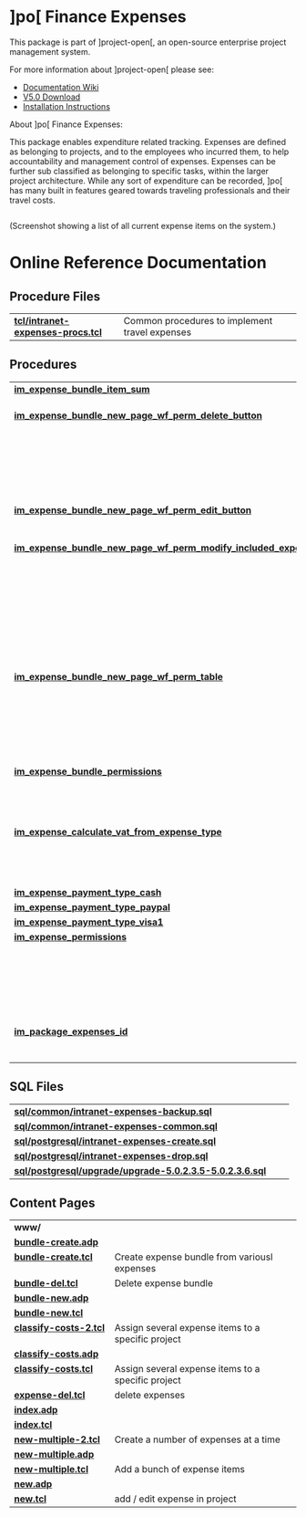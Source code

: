 # ]po[ Finance Expenses
This package is part of ]project-open[, an open-source enterprise project management system.

For more information about ]project-open[ please see:
* [Documentation Wiki](https://www.project-open.com/en/)
* [V5.0 Download](https://sourceforge.net/projects/project-open/files/project-open/V5.0/)
* [Installation Instructions](https://www.project-open.com/en/list-installers)

About ]po[ Finance Expenses:

<p><p>This package enables expenditure related tracking. Expenses are defined as belonging to projects, and to the employees who incurred them, to help accountability and management control of expenses. Expenses can be further sub classified as belonging to specific tasks, within the larger project architecture. While any sort of expenditure can be recorded, ]po[ has many built in features geared towards traveling professionals and their travel costs. <p><p><img alt="" src="https://www.project-open.com/images/manual_screenshots/expense_screenshot1.gif" /><p>(Screenshot showing a list of all current expense items on the system.) <p>

# Online Reference Documentation

## Procedure Files

<table cellpadding="0" cellspacing="0"><tr valign="top"><td style="width:35%"><b><a href="https://www.project-open.net/api-doc/procs-file-view?version_id=85999&amp;path=packages/intranet-expenses/tcl/intranet-expenses-procs.tcl">tcl/intranet-expenses-procs.tcl</a></b></td><td></td><td>Common procedures to implement travel expenses </td></tr></table>

## Procedures

<table cellpadding="0" cellspacing="0"><tr valign="top"><td style="width:35%"><b><a href="https://www.project-open.net/api-doc/proc-view?version_id=85999&amp;proc=im_expense_bundle_item_sum">im_expense_bundle_item_sum</a></b></td><td></td><td>Sums up a list of expense items. </td></tr><tr valign="top"><td style="width:35%"><b><a href="https://www.project-open.net/api-doc/proc-view?version_id=85999&amp;proc=im_expense_bundle_new_page_wf_perm_delete_button">im_expense_bundle_new_page_wf_perm_delete_button</a></b></td><td></td><td>Should we show the &quot;Delete&quot; button in the ExpenseBundleNewPage? Only the owner himself is allowed to delete a bundle, while it is in status &quot;Requested&quot; or &quot;Rejected&quot;. </td></tr><tr valign="top"><td style="width:35%"><b><a href="https://www.project-open.net/api-doc/proc-view?version_id=85999&amp;proc=im_expense_bundle_new_page_wf_perm_edit_button">im_expense_bundle_new_page_wf_perm_edit_button</a></b></td><td></td><td>Should we show the &quot;Edit&quot; button in the ExpenseBundleNewPage? </td></tr><tr valign="top"><td style="width:35%"><b><a href="https://www.project-open.net/api-doc/proc-view?version_id=85999&amp;proc=im_expense_bundle_new_page_wf_perm_modify_included_expenses">im_expense_bundle_new_page_wf_perm_modify_included_expenses</a></b></td><td></td><td>Should we show the &quot;Modify Included Expenses&quot; link in the ExpenseBundleNewPage? The link is visible only for users with &quot;w&quot; permission on the bundle Also, the included expenses can&#39;t be change anymore once the Expense Bundle has been approved. </td></tr><tr valign="top"><td style="width:35%"><b><a href="https://www.project-open.net/api-doc/proc-view?version_id=85999&amp;proc=im_expense_bundle_new_page_wf_perm_table">im_expense_bundle_new_page_wf_perm_table</a></b></td><td></td><td>Returns a hash array representing (role x status) -&gt; (v r d w a), controlling the read and write permissions on expenses, depending on the users&#39;s role and the WF status. </td></tr><tr valign="top"><td style="width:35%"><b><a href="https://www.project-open.net/api-doc/proc-view?version_id=85999&amp;proc=im_expense_bundle_permissions">im_expense_bundle_permissions</a></b></td><td></td><td>Fill the &quot;by-reference&quot; variables read, write and admin with the permissions of $user_id on $bundle_id.&lt;br&gt; </td></tr><tr valign="top"><td style="width:35%"><b><a href="https://www.project-open.net/api-doc/proc-view?version_id=85999&amp;proc=im_expense_calculate_vat_from_expense_type">im_expense_calculate_vat_from_expense_type</a></b></td><td></td><td>Calculates the VAT % as a function of the &quot;aux_string&quot; field in im_categories for &#39;Intranet Expense Type&#39;. </td></tr><tr valign="top"><td style="width:35%"><b><a href="https://www.project-open.net/api-doc/proc-view?version_id=85999&amp;proc=im_expense_payment_type_cash">im_expense_payment_type_cash</a></b></td><td></td><td></td></tr><tr valign="top"><td style="width:35%"><b><a href="https://www.project-open.net/api-doc/proc-view?version_id=85999&amp;proc=im_expense_payment_type_paypal">im_expense_payment_type_paypal</a></b></td><td></td><td></td></tr><tr valign="top"><td style="width:35%"><b><a href="https://www.project-open.net/api-doc/proc-view?version_id=85999&amp;proc=im_expense_payment_type_visa1">im_expense_payment_type_visa1</a></b></td><td></td><td></td></tr><tr valign="top"><td style="width:35%"><b><a href="https://www.project-open.net/api-doc/proc-view?version_id=85999&amp;proc=im_expense_permissions">im_expense_permissions</a></b></td><td></td><td>Fill the &quot;by-reference&quot; variables read, write and admin with the permissions of $user_id on $expense_id.&lt;br&gt; Basically, users can only see and modify their own expenses. </td></tr><tr valign="top"><td style="width:35%"><b><a href="https://www.project-open.net/api-doc/proc-view?version_id=85999&amp;proc=im_package_expenses_id">im_package_expenses_id</a></b></td><td></td><td>Returns the package id of the intranet-expenses module </td></tr></table>

## SQL Files

<table cellpadding="0" cellspacing="0"><tr valign="top"><td><b><a href="https://www.project-open.net/api-doc/display-sql?package_key=intranet-expenses&amp;url=common/intranet-expenses-backup.sql&amp;version_id=85999">sql/common/intranet-expenses-backup.sql</a></b></td><td></td><td></td></tr><tr valign="top"><td><b><a href="https://www.project-open.net/api-doc/display-sql?package_key=intranet-expenses&amp;url=common/intranet-expenses-common.sql&amp;version_id=85999">sql/common/intranet-expenses-common.sql</a></b></td><td></td><td></td></tr><tr valign="top"><td><b><a href="https://www.project-open.net/api-doc/display-sql?package_key=intranet-expenses&amp;url=postgresql/intranet-expenses-create.sql&amp;version_id=85999">sql/postgresql/intranet-expenses-create.sql</a></b></td><td></td><td></td></tr><tr valign="top"><td><b><a href="https://www.project-open.net/api-doc/display-sql?package_key=intranet-expenses&amp;url=postgresql/intranet-expenses-drop.sql&amp;version_id=85999">sql/postgresql/intranet-expenses-drop.sql</a></b></td><td></td><td></td></tr><tr valign="top"><td><b><a href="https://www.project-open.net/api-doc/display-sql?package_key=intranet-expenses&amp;url=postgresql/upgrade/upgrade-5.0.2.3.5-5.0.2.3.6.sql&amp;version_id=85999">sql/postgresql/upgrade/upgrade-5.0.2.3.5-5.0.2.3.6.sql</a></b></td><td></td><td></td></tr></table>

## Content Pages

<table cellpadding="0" cellspacing="0"><tr valign="top"><td><b>www/</b></td></tr><tr valign="top"><td style="width:35%"><b><a href="https://www.project-open.net/api-doc/content-page-view?version_id=85999&amp;path=packages/intranet-expenses/www/bundle-create.adp">bundle-create.adp</a></b></td><td></td></tr><tr valign="top"><td style="width:35%"><b><a href="https://www.project-open.net/api-doc/content-page-view?version_id=85999&amp;path=packages/intranet-expenses/www/bundle-create.tcl">bundle-create.tcl</a></b></td><td>Create expense bundle from variousl expenses</td></tr><tr valign="top"><td style="width:35%"><b><a href="https://www.project-open.net/api-doc/content-page-view?version_id=85999&amp;path=packages/intranet-expenses/www/bundle-del.tcl">bundle-del.tcl</a></b></td><td>Delete expense bundle</td></tr><tr valign="top"><td style="width:35%"><b><a href="https://www.project-open.net/api-doc/content-page-view?version_id=85999&amp;path=packages/intranet-expenses/www/bundle-new.adp">bundle-new.adp</a></b></td><td></td></tr><tr valign="top"><td style="width:35%"><b><a href="https://www.project-open.net/api-doc/content-page-view?version_id=85999&amp;path=packages/intranet-expenses/www/bundle-new.tcl">bundle-new.tcl</a></b></td><td></td></tr><tr valign="top"><td style="width:35%"><b><a href="https://www.project-open.net/api-doc/content-page-view?version_id=85999&amp;path=packages/intranet-expenses/www/classify-costs-2.tcl">classify-costs-2.tcl</a></b></td><td>Assign several expense items to a specific project</td></tr><tr valign="top"><td style="width:35%"><b><a href="https://www.project-open.net/api-doc/content-page-view?version_id=85999&amp;path=packages/intranet-expenses/www/classify-costs.adp">classify-costs.adp</a></b></td><td></td></tr><tr valign="top"><td style="width:35%"><b><a href="https://www.project-open.net/api-doc/content-page-view?version_id=85999&amp;path=packages/intranet-expenses/www/classify-costs.tcl">classify-costs.tcl</a></b></td><td>Assign several expense items to a specific project</td></tr><tr valign="top"><td style="width:35%"><b><a href="https://www.project-open.net/api-doc/content-page-view?version_id=85999&amp;path=packages/intranet-expenses/www/expense-del.tcl">expense-del.tcl</a></b></td><td>delete expenses</td></tr><tr valign="top"><td style="width:35%"><b><a href="https://www.project-open.net/api-doc/content-page-view?version_id=85999&amp;path=packages/intranet-expenses/www/index.adp">index.adp</a></b></td><td></td></tr><tr valign="top"><td style="width:35%"><b><a href="https://www.project-open.net/api-doc/content-page-view?version_id=85999&amp;path=packages/intranet-expenses/www/index.tcl">index.tcl</a></b></td><td></td></tr><tr valign="top"><td style="width:35%"><b><a href="https://www.project-open.net/api-doc/content-page-view?version_id=85999&amp;path=packages/intranet-expenses/www/new-multiple-2.tcl">new-multiple-2.tcl</a></b></td><td>Create a number of expenses at a time</td></tr><tr valign="top"><td style="width:35%"><b><a href="https://www.project-open.net/api-doc/content-page-view?version_id=85999&amp;path=packages/intranet-expenses/www/new-multiple.adp">new-multiple.adp</a></b></td><td></td></tr><tr valign="top"><td style="width:35%"><b><a href="https://www.project-open.net/api-doc/content-page-view?version_id=85999&amp;path=packages/intranet-expenses/www/new-multiple.tcl">new-multiple.tcl</a></b></td><td>Add a bunch of expense items</td></tr><tr valign="top"><td style="width:35%"><b><a href="https://www.project-open.net/api-doc/content-page-view?version_id=85999&amp;path=packages/intranet-expenses/www/new.adp">new.adp</a></b></td><td></td></tr><tr valign="top"><td style="width:35%"><b><a href="https://www.project-open.net/api-doc/content-page-view?version_id=85999&amp;path=packages/intranet-expenses/www/new.tcl">new.tcl</a></b></td><td>add / edit expense in project</td></tr></table>

